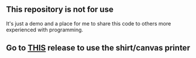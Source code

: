 ## This repository is not for use
It's just a demo and a place for me to share this code to others more experienced with programming.

## Go to [THIS](https://github.com/RenePotocnik/RecRoom-Shirt-Printer) release to use the shirt/canvas printer